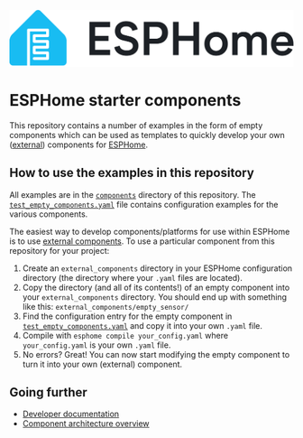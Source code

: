![ESPHome logo](logo-text.svg)

# ESPHome starter components

This repository contains a number of examples in the form of empty components which can be used as templates to quickly
develop your own ([external](https://esphome.io/components/external_components)) components for
[ESPHome](https://esphome.io).

## How to use the examples in this repository

All examples are in the [`components`](components/) directory of this repository. The
[`test_empty_components.yaml`](test_empty_components.yaml) file contains configuration examples for the various
components.

The easiest way to develop components/platforms for use within ESPHome is to use
[external components](https://esphome.io/components/external_components). To use a particular component from this
repository for your project:

1. Create an `external_components` directory in your ESPHome configuration directory (the directory where your `.yaml` 
  files are located).
1. Copy the directory (and all of its contents!) of an empty component into your `external_components` directory. You
  should end up with something like this: `external_components/empty_sensor/`
1. Find the configuration entry for the empty component in [`test_empty_components.yaml`](test_empty_components.yaml) 
   and copy it into your own `.yaml` file.
1. Compile with `esphome compile your_config.yaml` where `your_config.yaml` is your own `.yaml` file.
1. No errors? Great! You can now start modifying the empty component to turn it into your own (external) component.

## Going further

- [Developer documentation](https://developers.esphome.io)
- [Component architecture overview](https://developers.esphome.io/architecture/components/)
